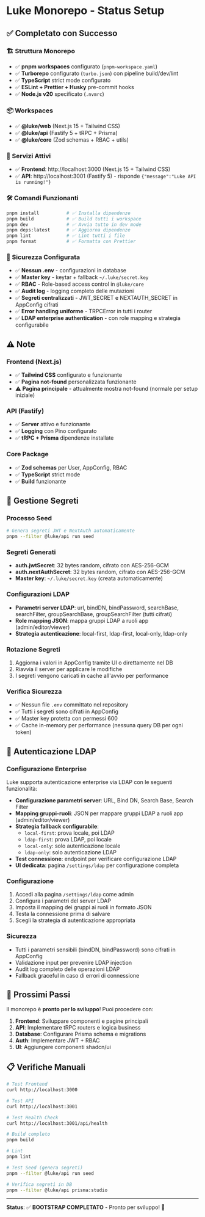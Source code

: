 # Luke Monorepo - Status Setup

## ✅ Completato con Successo

### 🏗️ Struttura Monorepo

- ✅ **pnpm workspaces** configurato (`pnpm-workspace.yaml`)
- ✅ **Turborepo** configurato (`turbo.json`) con pipeline build/dev/lint
- ✅ **TypeScript** strict mode configurato
- ✅ **ESLint + Prettier + Husky** pre-commit hooks
- ✅ **Node.js v20** specificato (`.nvmrc`)

### 📦 Workspaces

- ✅ **@luke/web** (Next.js 15 + Tailwind CSS)
- ✅ **@luke/api** (Fastify 5 + tRPC + Prisma)
- ✅ **@luke/core** (Zod schemas + RBAC + utils)

### 🚀 Servizi Attivi

- ✅ **Frontend**: http://localhost:3000 (Next.js 15 + Tailwind CSS)
- ✅ **API**: http://localhost:3001 (Fastify 5) - risponde `{"message":"Luke API is running!"}`

### 🛠️ Comandi Funzionanti

```bash
pnpm install          # ✅ Installa dipendenze
pnpm build            # ✅ Build tutti i workspace
pnpm dev              # ✅ Avvia tutto in dev mode
pnpm deps:latest      # ✅ Aggiorna dipendenze
pnpm lint             # ✅ Lint tutti i file
pnpm format           # ✅ Formatta con Prettier
```

### 🔐 Sicurezza Configurata

- ✅ **Nessun .env** - configurazioni in database
- ✅ **Master key** - keytar + fallback `~/.luke/secret.key`
- ✅ **RBAC** - Role-based access control in `@luke/core`
- ✅ **Audit log** - logging completo delle mutazioni
- ✅ **Segreti centralizzati** - JWT_SECRET e NEXTAUTH_SECRET in AppConfig cifrati
- ✅ **Error handling uniforme** - TRPCError in tutti i router
- ✅ **LDAP enterprise authentication** - con role mapping e strategia configurabile

## ⚠️ Note

### Frontend (Next.js)

- ✅ **Tailwind CSS** configurato e funzionante
- ✅ **Pagina not-found** personalizzata funzionante
- ⚠️ **Pagina principale** - attualmente mostra not-found (normale per setup iniziale)

### API (Fastify)

- ✅ **Server** attivo e funzionante
- ✅ **Logging** con Pino configurato
- ✅ **tRPC + Prisma** dipendenze installate

### Core Package

- ✅ **Zod schemas** per User, AppConfig, RBAC
- ✅ **TypeScript** strict mode
- ✅ **Build** funzionante

## 🔐 Gestione Segreti

### Processo Seed

```bash
# Genera segreti JWT e NextAuth automaticamente
pnpm --filter @luke/api run seed
```

### Segreti Generati

- **auth.jwtSecret**: 32 bytes random, cifrato con AES-256-GCM
- **auth.nextAuthSecret**: 32 bytes random, cifrato con AES-256-GCM
- **Master key**: `~/.luke/secret.key` (creata automaticamente)

### Configurazioni LDAP

- **Parametri server LDAP**: url, bindDN, bindPassword, searchBase, searchFilter, groupSearchBase, groupSearchFilter (tutti cifrati)
- **Role mapping JSON**: mappa gruppi LDAP a ruoli app (admin/editor/viewer)
- **Strategia autenticazione**: local-first, ldap-first, local-only, ldap-only

### Rotazione Segreti

1. Aggiorna i valori in AppConfig tramite UI o direttamente nel DB
2. Riavvia il server per applicare le modifiche
3. I segreti vengono caricati in cache all'avvio per performance

### Verifica Sicurezza

- ✅ Nessun file `.env` committato nel repository
- ✅ Tutti i segreti sono cifrati in AppConfig
- ✅ Master key protetta con permessi 600
- ✅ Cache in-memory per performance (nessuna query DB per ogni token)

## 🔐 Autenticazione LDAP

### Configurazione Enterprise

Luke supporta autenticazione enterprise via LDAP con le seguenti funzionalità:

- **Configurazione parametri server**: URL, Bind DN, Search Base, Search Filter
- **Mapping gruppi-ruoli**: JSON per mappare gruppi LDAP a ruoli app (admin/editor/viewer)
- **Strategia fallback configurabile**:
  - `local-first`: prova locale, poi LDAP
  - `ldap-first`: prova LDAP, poi locale
  - `local-only`: solo autenticazione locale
  - `ldap-only`: solo autenticazione LDAP
- **Test connessione**: endpoint per verificare configurazione LDAP
- **UI dedicata**: pagina `/settings/ldap` per configurazione completa

### Configurazione

1. Accedi alla pagina `/settings/ldap` come admin
2. Configura i parametri del server LDAP
3. Imposta il mapping dei gruppi ai ruoli in formato JSON
4. Testa la connessione prima di salvare
5. Scegli la strategia di autenticazione appropriata

### Sicurezza

- Tutti i parametri sensibili (bindDN, bindPassword) sono cifrati in AppConfig
- Validazione input per prevenire LDAP injection
- Audit log completo delle operazioni LDAP
- Fallback graceful in caso di errori di connessione

## 🎯 Prossimi Passi

Il monorepo è **pronto per lo sviluppo**! Puoi procedere con:

1. **Frontend**: Sviluppare componenti e pagine principali
2. **API**: Implementare tRPC routers e logica business
3. **Database**: Configurare Prisma schema e migrations
4. **Auth**: Implementare JWT + RBAC
5. **UI**: Aggiungere componenti shadcn/ui

## 📋 Verifiche Manuali

```bash
# Test Frontend
curl http://localhost:3000

# Test API
curl http://localhost:3001

# Test Health Check
curl http://localhost:3001/api/health

# Build completo
pnpm build

# Lint
pnpm lint

# Test Seed (genera segreti)
pnpm --filter @luke/api run seed

# Verifica segreti in DB
pnpm --filter @luke/api prisma:studio
```

---

**Status**: ✅ **BOOTSTRAP COMPLETATO** - Pronto per sviluppo! 🚀
